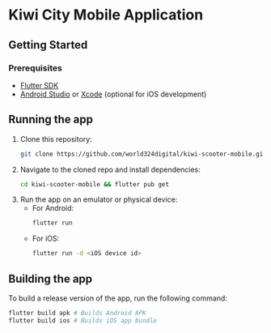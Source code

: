 # Kiwi City Mobile Application

## Getting Started

### Prerequisites
- [Flutter SDK](https://flutter.dev/docs/get-started/install)
- [Android Studio](https://developer.android.com/studio) or [Xcode](https://developer.apple.com/xcode/) (optional for iOS development)

## Running the app

1. Clone this repository:
   ```sh
   git clone https://github.com/world324digital/kiwi-scooter-mobile.git

2. Navigate to the cloned repo and install dependencies:
   ```sh
   cd kiwi-scooter-mobile && flutter pub get
3. Run the app on an emulator or physical device:
   - For Android:
      ```sh
      flutter run
   
   - For iOS:
      ```sh
      flutter run -d <iOS device id>
  
## Building the app
To build a release version of the app, run the following command:
   ```sh
   flutter build apk # Builds Android APK
   flutter build ios # Builds iOS app bundle
